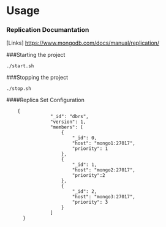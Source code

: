 # Usage

### Replication Documantation

[Links] https://www.mongodb.com/docs/manual/replication/

###Starting the project

`./start.sh`

###Stopping the project

`./stop.sh`

####Replica Set Configuration
```
    {
				"_id": "dbrs",
				"version": 1,
				"members": [
					{
						"_id": 0,
						"host": "mongo1:27017",
						"priority": 1
					},
					{
						"_id": 1,
						"host": "mongo2:27017",
						"priority":2
					},
					{
						"_id": 2,
						"host": "mongo3:27017",
						"priority": 3
					}
				]
      }
```